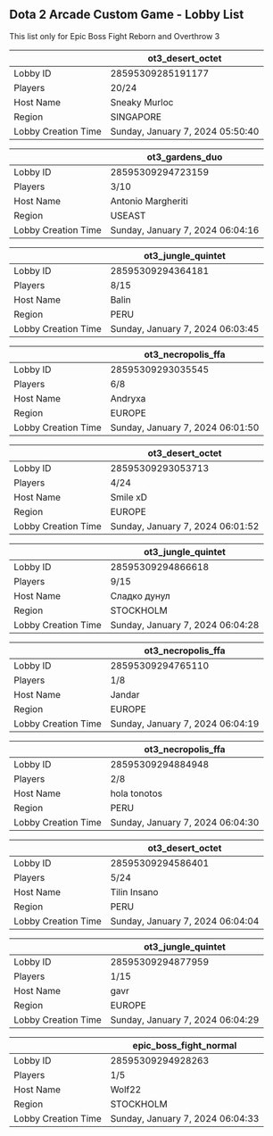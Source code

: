## Dota 2 Arcade Custom Game - Lobby List

This list only for Epic Boss Fight Reborn and Overthrow 3

|  | ot3_desert_octet |
| ------ | ------ |
| Lobby ID | 28595309285191177 |
| Players | 20/24 |
| Host Name | Sneaky Murloc |
| Region | SINGAPORE |
| Lobby Creation Time | Sunday, January 7, 2024 05:50:40 |


|  | ot3_gardens_duo |
| ------ | ------ |
| Lobby ID | 28595309294723159 |
| Players | 3/10 |
| Host Name | Antonio Margheriti |
| Region | USEAST |
| Lobby Creation Time | Sunday, January 7, 2024 06:04:16 |


|  | ot3_jungle_quintet |
| ------ | ------ |
| Lobby ID | 28595309294364181 |
| Players | 8/15 |
| Host Name | Balin |
| Region | PERU |
| Lobby Creation Time | Sunday, January 7, 2024 06:03:45 |


|  | ot3_necropolis_ffa |
| ------ | ------ |
| Lobby ID | 28595309293035545 |
| Players | 6/8 |
| Host Name | Andryxa |
| Region | EUROPE |
| Lobby Creation Time | Sunday, January 7, 2024 06:01:50 |


|  | ot3_desert_octet |
| ------ | ------ |
| Lobby ID | 28595309293053713 |
| Players | 4/24 |
| Host Name | Smile xD |
| Region | EUROPE |
| Lobby Creation Time | Sunday, January 7, 2024 06:01:52 |


|  | ot3_jungle_quintet |
| ------ | ------ |
| Lobby ID | 28595309294866618 |
| Players | 9/15 |
| Host Name | Сладко дунул |
| Region | STOCKHOLM |
| Lobby Creation Time | Sunday, January 7, 2024 06:04:28 |


|  | ot3_necropolis_ffa |
| ------ | ------ |
| Lobby ID | 28595309294765110 |
| Players | 1/8 |
| Host Name | Jandar |
| Region | EUROPE |
| Lobby Creation Time | Sunday, January 7, 2024 06:04:19 |


|  | ot3_necropolis_ffa |
| ------ | ------ |
| Lobby ID | 28595309294884948 |
| Players | 2/8 |
| Host Name | hola tonotos |
| Region | PERU |
| Lobby Creation Time | Sunday, January 7, 2024 06:04:30 |


|  | ot3_desert_octet |
| ------ | ------ |
| Lobby ID | 28595309294586401 |
| Players | 5/24 |
| Host Name | Tilin Insano |
| Region | PERU |
| Lobby Creation Time | Sunday, January 7, 2024 06:04:04 |


|  | ot3_jungle_quintet |
| ------ | ------ |
| Lobby ID | 28595309294877959 |
| Players | 1/15 |
| Host Name | gavr |
| Region | EUROPE |
| Lobby Creation Time | Sunday, January 7, 2024 06:04:29 |


|  | epic_boss_fight_normal |
| ------ | ------ |
| Lobby ID | 28595309294928263 |
| Players | 1/5 |
| Host Name | Wolf22 |
| Region | STOCKHOLM |
| Lobby Creation Time | Sunday, January 7, 2024 06:04:33 |


